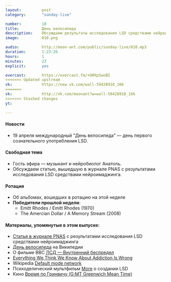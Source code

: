 ```yaml
---
layout:         post
category:       "sunday-live"

number:         10
title:          День велосипеда
description:    Обсуждаем результаты исследования LSD средствами нейроимаджинга, в гостях музыкант и нейробиолог Анатоль.
image:          010.png

audio:          http://moon-ant.com/public/sunday-live/010.mp3
duration:       1:23:26
hours:          1
minutes:        23
explicit:		yes

overcast:       https://overcast.fm/+GMXpSwoBI
<<<<<<< Updated upstream
vk:             https://new.vk.com/wall-59428918_166
=======
vk:             http://vk.com/moonant?w=wall-59428918_166
>>>>>>> Stashed changes
yt:             

---
```


#### Новости
- 19 апреля международный "День велосипеда" — день первого сознательного употребления LSD.

#### Свободная тема
- Гость эфира — музыкант и нейробиолог Анатоль.
- Обсуждаем статью, вышедшую в журнале PNAS с результатами исследования LSD средствами нейроимаджинга.

#### Ротация
- Об альбомах, вошедших в ротацию на этой неделе
- **Победители прошлой недели**:
	- Emitt Rhodes / Emitt Rhodes (1970)
	- The Amercian Dollar / A Memory Stream (2008)

#### Материалы, упомянутые в этом выпуске:
- [Статья в журнале PNAS](http://www.pnas.org/content/early/2016/04/05/1518377113.full) с результатами исследования LSD средствами нейроимаджинга
- [День велосипеда](https://ru.wikipedia.org/wiki/%D0%94%D0%B5%D0%BD%D1%8C_%D0%B2%D0%B5%D0%BB%D0%BE%D1%81%D0%B8%D0%BF%D0%B5%D0%B4%D0%B0) на Википедии
- О фильме BBC [ЛСД — Внутренний беспредел](https://ru.wikipedia.org/wiki/%D0%9B%D0%A1%D0%94_%E2%80%94_%D0%B2%D0%BD%D1%83%D1%82%D1%80%D0%B5%D0%BD%D0%BD%D0%B8%D0%B9_%D0%B1%D0%B5%D1%81%D0%BF%D1%80%D0%B5%D0%B4%D0%B5%D0%BB)
- [Everything We Think We Know About Addiction Is Wrong](https://new.vk.com/video20351_171377978)
- Wikipedia [Default mode network](https://en.wikipedia.org/wiki/Default_mode_network)
- Психоделический мультфильм [More](https://vk.com/video85578060_166925141) о создании LSD
- Кино [Время по Гринвичу (G:MT Greenwich Mean Time)](http://www.kinopoisk.ru/film/24137/)